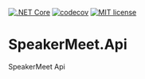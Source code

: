 [![.NET Core](https://github.com/ovation22/SpeakerMeet.Api/workflows/.NET%20Core/badge.svg)](https://github.com/ovation22/SpeakerMeet.Api/actions?query=workflow%3A%22.NET+Core%22) 
[![codecov](https://codecov.io/gh/ovation22/SpeakerMeet.Api/branch/master/graph/badge.svg?token=Z09SQN3Q3N)](https://codecov.io/gh/ovation22/SpeakerMeet.Api/branch/master)
[![MIT license](http://img.shields.io/badge/license-MIT-brightgreen.svg)](https://github.com/ovation22/SpeakerMeet.Api/blob/master/LICENSE)

# SpeakerMeet.Api
SpeakerMeet Api
